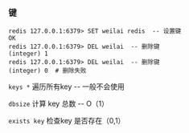 ### 键
```
redis 127.0.0.1:6379> SET weilai redis  -- 设置键
OK
redis 127.0.0.1:6379> DEL weilai  -- 删除键
(integer) 1
redis 127.0.0.1:6379> DEL weilai  -- 删除键
(integer) 0  # 删除失败
```
`keys *` 遍历所有key   -- 一般不会使用

`dbsize` 计算 key 总数   -- O（1）

`exists key` 检查key 是否存在（0,1）






